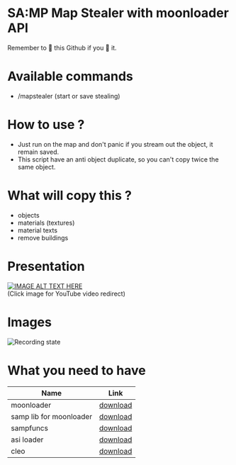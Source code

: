 # SA:MP Map Stealer with moonloader API

Remember to 🌟 this Github if you 💖 it.

# Available commands
- /mapstealer (start or save stealing)

# How to use ?
- Just run on the map and don't panic if you stream out the object, it remain saved.
- This script have an anti object duplicate, so you can't copy twice the same object.

# What will copy this ?
- objects
- materials (textures)
- material texts
- remove buildings

# Presentation
[![IMAGE ALT TEXT HERE](https://img.youtube.com/vi/tlBYpQZKuqQ/0.jpg)](https://www.youtube.com/watch?v=tlBYpQZKuqQ)<br>(Click image for YouTube video redirect)

# Images
![Recording state](https://i.imgur.com/1ohtRal.png)

# What you need to have

| Name | Link |
| --- | --- |
| moonloader  | [download](https://libertycity.net/files/gta-san-andreas/131091-moonloader-0.27.html)  |
| samp lib for moonloader  | [download](https://github.com/THE-FYP/SAMP.Lua)  |
| sampfuncs | [download](https://libertycity.net/files/gta-san-andreas/151974-sampfuncs-v.-5.4.1.-final.html) |
| asi loader | [download](https://www.gtagarage.com/mods/show.php?id=21709) |
| cleo | [download](https://cleo.li/) |
